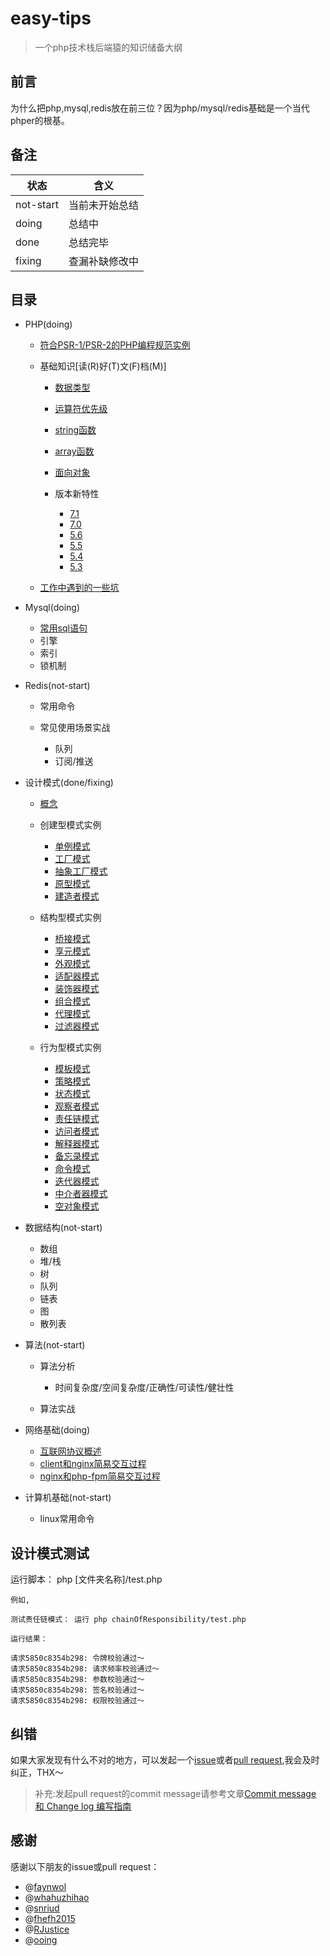 # easy-tips

> 一个php技术栈后端猿的知识储备大纲

## 前言

为什么把php,mysql,redis放在前三位？因为php/mysql/redis基础是一个当代phper的根基。

## 备注

状态        | 含义
--------- | -------
not-start | 当前未开始总结
doing     | 总结中
done      | 总结完毕
fixing    | 查漏补缺修改中

## 目录

- PHP(doing)

  - [符合PSR-1/PSR-2的PHP编程规范实例](https://github.com/TIGERB/easy-tips/blob/master/standard.php)

  - 基础知识[读(R)好(T)文(F)档(M)]

    - [数据类型](http://php.net/manual/zh/language.types.php)
    - [运算符优先级](http://php.net/manual/zh/language.operators.precedence.php)
    - [string函数](http://php.net/ref.strings)
    - [array函数](http://php.net/manual/zh/ref.array.php)
    - [面向对象](http://php.net/manual/zh/language.oop5.php)
    - 版本新特性

      - [7.1](http://php.net/manual/zh/migration71.new-features.php)
      - [7.0](http://php.net/manual/zh/migration70.new-features.php)
      - [5.6](http://php.net/manual/zh/migration56.new-features.php)
      - [5.5](http://php.net/manual/zh/migration55.new-features.php)
      - [5.4](http://php.net/manual/zh/migration54.new-features.php)
      - [5.3](http://php.net/manual/zh/migration53.new-features.php)

  - [工作中遇到的一些坑](https://github.com/TIGERB/easy-tips/blob/master/tips-2016.md#工作中遇到的一些坑)

- Mysql(doing)

  - [常用sql语句](https://github.com/TIGERB/easy-tips/blob/master/sql.md)
  - 引擎
  - 索引
  - 锁机制

- Redis(not-start)

  - 常用命令
  - 常见使用场景实战

    - 队列
    - 订阅/推送

- 设计模式(done/fixing)

  - [概念](https://github.com/TIGERB/easy-tips/blob/master/tips-2016.md#设计模式)

  - 创建型模式实例

    - [单例模式](https://github.com/TIGERB/easy-tips/blob/master/singleton/test.php)
    - [工厂模式](https://github.com/TIGERB/easy-tips/blob/master/factory/test.php)
    - [抽象工厂模式](https://github.com/TIGERB/easy-tips/blob/master/factoryAbstract/test.php)
    - [原型模式](https://github.com/TIGERB/easy-tips/blob/master/prototype/test.php)
    - [建造者模式](https://github.com/TIGERB/easy-tips/blob/master/builder/test.php)

  - 结构型模式实例

    - [桥接模式](https://github.com/TIGERB/easy-tips/blob/master/bridge/test.php)
    - [享元模式](https://github.com/TIGERB/easy-tips/blob/master/flyweight/test.php)
    - [外观模式](https://github.com/TIGERB/easy-tips/blob/master/facade/test.php)
    - [适配器模式](https://github.com/TIGERB/easy-tips/blob/master/adapter/test.php)
    - [装饰器模式](https://github.com/TIGERB/easy-tips/blob/master/decorator/test.php)
    - [组合模式](https://github.com/TIGERB/easy-tips/blob/master/composite/test.php)
    - [代理模式](https://github.com/TIGERB/easy-tips/blob/master/proxy/test.php)
    - [过滤器模式](https://github.com/TIGERB/easy-tips/blob/master/filter/test.php)

  - 行为型模式实例

    - [模板模式](https://github.com/TIGERB/easy-tips/blob/master/template/test.php)
    - [策略模式](https://github.com/TIGERB/easy-tips/blob/master/strategy/test.php)
    - [状态模式](https://github.com/TIGERB/easy-tips/blob/master/state/test.php)
    - [观察者模式](https://github.com/TIGERB/easy-tips/blob/master/observer/test.php)
    - [责任链模式](https://github.com/TIGERB/easy-tips/blob/master/chainOfResponsibility/test.php)
    - [访问者模式](https://github.com/TIGERB/easy-tips/blob/master/visitor/test.php)
    - [解释器模式](https://github.com/TIGERB/easy-tips/blob/master/interpreter/test.php)
    - [备忘录模式](https://github.com/TIGERB/easy-tips/blob/master/memento/test.php)
    - [命令模式](https://github.com/TIGERB/easy-tips/blob/master/command/test.php)
    - [迭代器模式](https://github.com/TIGERB/easy-tips/blob/master/iterator/test.php)
    - [中介者器模式](https://github.com/TIGERB/easy-tips/blob/master/mediator/test.php)
    - [空对象模式](https://github.com/TIGERB/easy-tips/blob/master/nullObject/test.php)

- 数据结构(not-start)

  - 数组
  - 堆/栈
  - 树
  - 队列
  - 链表
  - 图
  - 散列表

- 算法(not-start)

  - 算法分析

    - 时间复杂度/空间复杂度/正确性/可读性/健壮性

  - 算法实战

- 网络基础(doing)

  - [互联网协议概述](https://github.com/TIGERB/easy-tips/blob/master/tips-2016.md#互联网协议)
  - [client和nginx简易交互过程](https://github.com/TIGERB/easy-tips/blob/master/tips-2016.md#client和nginx简易交互过程)
  - [nginx和php-fpm简易交互过程](https://github.com/TIGERB/easy-tips/blob/master/tips-2016.md#nginx和php简易交互过程)

- 计算机基础(not-start)

  - linux常用命令

## 设计模式测试

运行脚本： php [文件夹名称]/test.php

```
例如,

测试责任链模式： 运行 php chainOfResponsibility/test.php

运行结果：

请求5850c8354b298: 令牌校验通过～
请求5850c8354b298: 请求频率校验通过～
请求5850c8354b298: 参数校验通过～
请求5850c8354b298: 签名校验通过～
请求5850c8354b298: 权限校验通过～
```

## 纠错

如果大家发现有什么不对的地方，可以发起一个[issue](https://github.com/TIGERB/easy-tips/issues)或者[pull request](https://github.com/TIGERB/easy-tips),我会及时纠正，THX～

> 补充:发起pull request的commit message请参考文章[Commit message 和 Change log 编写指南](http://www.ruanyifeng.com/blog/2016/01/commit_message_change_log.html)

## 感谢

感谢以下朋友的issue或pull request：

- @[faynwol](https://github.com/faynwol)
- @[whahuzhihao](https://github.com/whahuzhihao)
- @[snriud](https://github.com/snriud)
- @[fhefh2015](https://github.com/fhefh2015)
- @[RJustice](https://github.com/RJustice)
- @[ooing](https://github.com/ooing)
